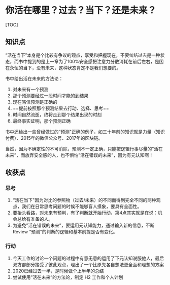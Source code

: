 # 你活在哪里？过去？当下？还是未来？

[TOC]

## 知识点

“活在当下”本身是个比较有争议的观点，享受和把握现在，不要纠结过去是一种状态，而书中提到的是上一章为了100%安全感把注意力分散消耗在前后左右，是困在永恒的当下，没有未来，这种状态肯定不是我们想要的。

书中给出活在未来的方法论：

1. 对未来有一个预测
2. 那个预测要经过一段时间才能的到结果
3. 现在笃信预测是正确的
4. ==提前按照那个预测结果去行动、选择、思考==
5. 时间自然流逝，终将走到那个结果出现的时刻
6. 最终事实证明，那个预测正确

书中还给出一些曾经做过的”预测"正确的例子，如三十年前的知识就是力量（知识付费）、2015年的微信公众号、2017年的区块链。

当然，因为不确定性的不可消除，预测不一定正确，只能按逻辑行事尽量的”活在未来”，而放弃安全感的人，也不惧怕”活在错误的未来”，因为有元认知啊！



## 收获点

### 思考

1. “活在当下"因为对比的参照物（过去/未来）的不同而得到完全不同的两种观点，我们在日常思考问题的时候不能够盲人摸象，要具有全面性。
2. 要抬头看路，对未来有预判，有了判断就开始行动，第4点其实就是在说：机会总给有准备的人。
3. 为避免”活在错误的未来”，要运用元认知能力，通过输入新的信息，不断 Review “预测”的判断的逻辑和基本前提是否有变化。



### 行动

1. 今天工作的讨论一个问题的过程中有意无意的运用了下元认知说服他人，最后双方都部分接受了彼此观点，理出了一个比原先各自想法更全面和理想的方案
2. 2020已经过去一半，是时候做个上半年的总结
3. 尝试使用”活在未来”的方法论，制定 H2 工作和个人计划